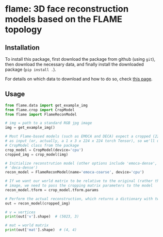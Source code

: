 # flame: 3D face reconstruction models based on the FLAME topology

## Installation

To install this package, first download the package from github (using `git`), then
download the necessary data, and finally install the downloaded package (`pip install .`).

For details on which data to download and how to do so, check [this page](https://medusa.lukas-snoek.com/medusa/getting_started/installation.html).

## Usage

```python
from flame.data import get_example_img
from flame.crop import CropModel
from flame import FlameReconModel

# img = path to a standard RGB jpg image
img = get_example_img()

# Most Flame-based models (such as EMOCA and DECA) expect a cropped (224 x 224) image
# as input (or, actually, a 1 x 3 x 224 x 224 torch Tensor), so we'll use the
# CropModel class from the package
crop_model = CropModel(device='cpu')
cropped_img = crop_model(img)

# Initialize reconstrution model (other options include 'emoca-dense', 'deca-coarse' and
# 'deca-dense')
recon_model = FlameReconModel(name='emoca-coarse', device='cpu')

# If we want our world matrix to be relative to the original (rather than cropped)
# image, we need to pass the cropping matrix parameters to the model
recon_model.tform = crop_model.tform.params

# Perform the actual reconstruction, which returns a dictionary with two keys
out = recon_model(cropped_img)

# v = vertices
print(out['v'].shape)  # (5023, 3)

# mat = world matrix
print(out['mat'].shape)  # (4, 4) 
```
